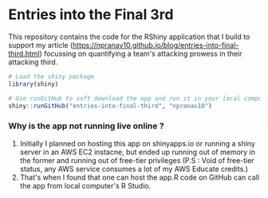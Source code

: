 # Entries into the Final 3rd

This repository contains the code for the RShiny application that I build to support my article (https://npranav10.github.io/blog/entries-into-final-third.html) focussing on quantifying a team's attacking prowess in their attacking third.

```R
# Load the shiny package
library(shiny)

# Use runGitHub to soft download the app and run it in your local computer.
shiny::runGitHub("entries-into-final-third", "npranav10")
```
### Why is the app not running live online ?  
1. Initially I planned on hosting this app on shinyapps.io or running a shiny server in an AWS EC2 instacne, but ended up running out of memory in the former and running out of free-tier privileges (P.S : Void of free-tier status, any AWS service consumes a lot of my AWS Educate credits.) 
2. That's when I found that one can host the app.R code on GitHub can call the app from local computer's R Studio.
